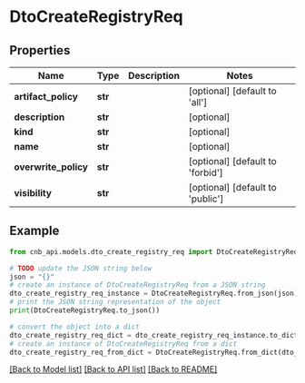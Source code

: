 # DtoCreateRegistryReq


## Properties

Name | Type | Description | Notes
------------ | ------------- | ------------- | -------------
**artifact_policy** | **str** |  | [optional] [default to 'all']
**description** | **str** |  | [optional] 
**kind** | **str** |  | [optional] 
**name** | **str** |  | [optional] 
**overwrite_policy** | **str** |  | [optional] [default to 'forbid']
**visibility** | **str** |  | [optional] [default to 'public']

## Example

```python
from cnb_api.models.dto_create_registry_req import DtoCreateRegistryReq

# TODO update the JSON string below
json = "{}"
# create an instance of DtoCreateRegistryReq from a JSON string
dto_create_registry_req_instance = DtoCreateRegistryReq.from_json(json)
# print the JSON string representation of the object
print(DtoCreateRegistryReq.to_json())

# convert the object into a dict
dto_create_registry_req_dict = dto_create_registry_req_instance.to_dict()
# create an instance of DtoCreateRegistryReq from a dict
dto_create_registry_req_from_dict = DtoCreateRegistryReq.from_dict(dto_create_registry_req_dict)
```
[[Back to Model list]](../README.md#documentation-for-models) [[Back to API list]](../README.md#documentation-for-api-endpoints) [[Back to README]](../README.md)



